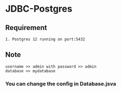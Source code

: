 # JDBC-Postgres
## Requirement
    1. Postgres 12 running on port:5432
## Note    
    username >> admin with password >> admin
    database >> mydatabase
### You can change the config in Database.jsva